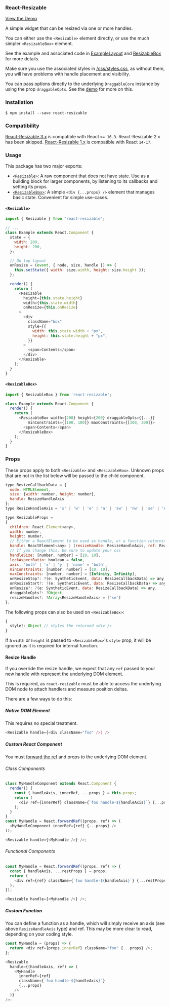 ### React-Resizable

[View the Demo](https://react-grid-layout.github.io/react-resizable/index.html)

A simple widget that can be resized via one or more handles.

You can either use the `<Resizable>` element directly, or use the much simpler `<ResizableBox>` element.

See the example and associated code in [ExampleLayout](/examples/ExampleLayout.js) and
[ResizableBox](/lib/ResizableBox.js) for more details.

Make sure you use the associated styles in [/css/styles.css](/css/styles.css), as without them, you will have
problems with handle placement and visibility.

You can pass options directly to the underlying `DraggableCore` instance by using the prop `draggableOpts`.
See the [demo](/examples/TestLayout.js) for more on this.

### Installation

    $ npm install --save react-resizable

### Compatibility

[React-Resizable 3.x](/CHANGELOG.md#3.0.0) is compatible with React `>= 16.3`.
React-Resizable 2.x has been skipped.
[React-Resizable 1.x](/CHANGELOG.md#1.11.1) is compatible with React `14-17`.

### Usage

This package has two major exports:

- [`<Resizable>`](/lib/Resizable.js): A raw component that does not have state. Use as a building block for larger components, by listening to its
  callbacks and setting its props.
- [`<ResizableBox>`](/lib/ResizableBox.js): A simple `<div {...props} />` element that manages basic state. Convenient for simple use-cases.

#### `<Resizable>`

```js
import { Resizable } from "react-resizable";

// ...
class Example extends React.Component {
  state = {
    width: 200,
    height: 200,
  };

  // On top layout
  onResize = (event, { node, size, handle }) => {
    this.setState({ width: size.width, height: size.height });
  };

  render() {
    return (
      <Resizable
        height={this.state.height}
        width={this.state.width}
        onResize={this.onResize}
      >
        <div
          className="box"
          style={{
            width: this.state.width + "px",
            height: this.state.height + "px",
          }}
        >
          <span>Contents</span>
        </div>
      </Resizable>
    );
  }
}
```

#### `<ResizableBox>`

```js
import { ResizableBox } from 'react-resizable';

class Example extends React.Component {
  render() {
    return (
      <ResizableBox width={200} height={200} draggableOpts={{...}}
          minConstraints={[100, 100]} maxConstraints={[300, 300]}>
        <span>Contents</span>
      </ResizableBox>
    );
  }
}
```

### Props

These props apply to both `<Resizable>` and `<ResizableBox>`. Unknown props that are not in the list below will be passed to the child component.

```js
type ResizeCallbackData = {
  node: HTMLElement,
  size: {width: number, height: number},
  handle: ResizeHandleAxis
};
type ResizeHandleAxis = 's' | 'w' | 'e' | 'n' | 'sw' | 'nw' | 'se' | 'ne';

type ResizableProps =
{
  children: React.Element<any>,
  width: number,
  height: number,
  // Either a ReactElement to be used as handle, or a function returning an element that is fed the handle's location as its first argument.
  handle: ReactElement<any> | (resizeHandle: ResizeHandleAxis, ref: ReactRef<HTMLElement>) => ReactElement<any>,
  // If you change this, be sure to update your css
  handleSize: [number, number] = [10, 10],
  lockAspectRatio: boolean = false,
  axis: 'both' | 'x' | 'y' | 'none' = 'both',
  minConstraints: [number, number] = [10, 10],
  maxConstraints: [number, number] = [Infinity, Infinity],
  onResizeStop?: ?(e: SyntheticEvent, data: ResizeCallbackData) => any,
  onResizeStart?: ?(e: SyntheticEvent, data: ResizeCallbackData) => any,
  onResize?: ?(e: SyntheticEvent, data: ResizeCallbackData) => any,
  draggableOpts?: ?Object,
  resizeHandles?: ?Array<ResizeHandleAxis> = ['se']
};
```

The following props can also be used on `<ResizableBox>`:

```js
{
  style?: Object // styles the returned <div />
}
```

If a `width` or `height` is passed to `<ResizableBox>`'s `style` prop, it will be ignored as it is required for internal function.

#### Resize Handle

If you override the resize handle, we expect that any `ref` passed to your new handle with represent the underlying DOM element.

This is required, as `react-resizable` must be able to access the underlying DOM node to attach handlers and measure position deltas.

There are a few ways to do this:

##### Native DOM Element

This requires no special treatment.

```js
<Resizable handle={<div className="foo" />} />
```

##### Custom React Component

You must [forward the ref](https://reactjs.org/docs/forwarding-refs.html) and props to the underlying DOM element.

###### Class Components

```js
class MyHandleComponent extends React.Component {
  render() {
    const { handleAxis, innerRef, ...props } = this.props;
    return (
      <div ref={innerRef} className={`foo handle-${handleAxis}`} {...props} />
    );
  }
}
const MyHandle = React.forwardRef((props, ref) => (
  <MyHandleComponent innerRef={ref} {...props} />
));

<Resizable handle={<MyHandle />} />;
```

###### Functional Components

```js
const MyHandle = React.forwardRef((props, ref) => {
  const { handleAxis, ...restProps } = props;
  return (
    <div ref={ref} className={`foo handle-${handleAxis}`} {...restProps} />
  );
});

<Resizable handle={<MyHandle />} />;
```

##### Custom Function

You can define a function as a handle, which will simply receive an axis (see above `ResizeHandleAxis` type) and ref. This may be more clear to read, depending on your coding style.

```js
const MyHandle = (props) => {
  return <div ref={props.innerRef} className="foo" {...props} />;
};

<Resizable
  handle={(handleAxis, ref) => (
    <MyHandle
      innerRef={ref}
      className={`foo handle-${handleAxis}`}
      {...props}
    />
  )}
/>;
```
